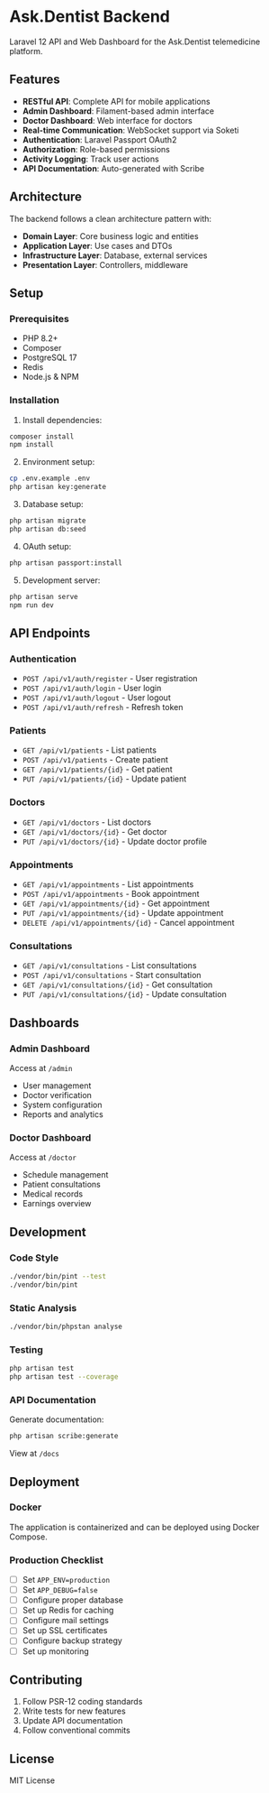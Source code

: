 # Ask.Dentist Backend

Laravel 12 API and Web Dashboard for the Ask.Dentist telemedicine platform.

## Features

- **RESTful API**: Complete API for mobile applications
- **Admin Dashboard**: Filament-based admin interface
- **Doctor Dashboard**: Web interface for doctors
- **Real-time Communication**: WebSocket support via Soketi
- **Authentication**: Laravel Passport OAuth2
- **Authorization**: Role-based permissions
- **Activity Logging**: Track user actions
- **API Documentation**: Auto-generated with Scribe

## Architecture

The backend follows a clean architecture pattern with:

- **Domain Layer**: Core business logic and entities
- **Application Layer**: Use cases and DTOs
- **Infrastructure Layer**: Database, external services
- **Presentation Layer**: Controllers, middleware

## Setup

### Prerequisites

- PHP 8.2+
- Composer
- PostgreSQL 17
- Redis
- Node.js & NPM

### Installation

1. Install dependencies:

```bash
composer install
npm install
```

2. Environment setup:

```bash
cp .env.example .env
php artisan key:generate
```

3. Database setup:

```bash
php artisan migrate
php artisan db:seed
```

4. OAuth setup:

```bash
php artisan passport:install
```

5. Development server:

```bash
php artisan serve
npm run dev
```

## API Endpoints

### Authentication

- `POST /api/v1/auth/register` - User registration
- `POST /api/v1/auth/login` - User login
- `POST /api/v1/auth/logout` - User logout
- `POST /api/v1/auth/refresh` - Refresh token

### Patients

- `GET /api/v1/patients` - List patients
- `POST /api/v1/patients` - Create patient
- `GET /api/v1/patients/{id}` - Get patient
- `PUT /api/v1/patients/{id}` - Update patient

### Doctors

- `GET /api/v1/doctors` - List doctors
- `GET /api/v1/doctors/{id}` - Get doctor
- `PUT /api/v1/doctors/{id}` - Update doctor profile

### Appointments

- `GET /api/v1/appointments` - List appointments
- `POST /api/v1/appointments` - Book appointment
- `GET /api/v1/appointments/{id}` - Get appointment
- `PUT /api/v1/appointments/{id}` - Update appointment
- `DELETE /api/v1/appointments/{id}` - Cancel appointment

### Consultations

- `GET /api/v1/consultations` - List consultations
- `POST /api/v1/consultations` - Start consultation
- `GET /api/v1/consultations/{id}` - Get consultation
- `PUT /api/v1/consultations/{id}` - Update consultation

## Dashboards

### Admin Dashboard

Access at `/admin`

- User management
- Doctor verification
- System configuration
- Reports and analytics

### Doctor Dashboard

Access at `/doctor`

- Schedule management
- Patient consultations
- Medical records
- Earnings overview

## Development

### Code Style

```bash
./vendor/bin/pint --test
./vendor/bin/pint
```

### Static Analysis

```bash
./vendor/bin/phpstan analyse
```

### Testing

```bash
php artisan test
php artisan test --coverage
```

### API Documentation

Generate documentation:

```bash
php artisan scribe:generate
```

View at `/docs`

## Deployment

### Docker

The application is containerized and can be deployed using Docker Compose.

### Production Checklist

- [ ] Set `APP_ENV=production`
- [ ] Set `APP_DEBUG=false`
- [ ] Configure proper database
- [ ] Set up Redis for caching
- [ ] Configure mail settings
- [ ] Set up SSL certificates
- [ ] Configure backup strategy
- [ ] Set up monitoring

## Contributing

1. Follow PSR-12 coding standards
2. Write tests for new features
3. Update API documentation
4. Follow conventional commits

## License

MIT License
